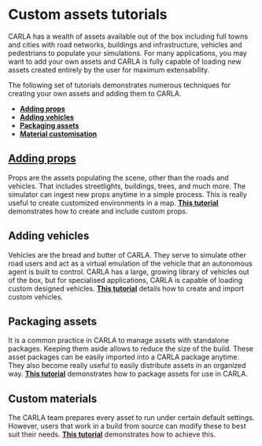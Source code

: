 # Custom assets tutorials

CARLA has a wealth of assets available out of the box including full towns and cities with road networks, buildings and infrastructure, vehicles and pedestrians to populate your simulations. For many applications, you may want to add your own assets and CARLA is fully capable of loading new assets created entirely by the user for maximum extensability. 

The following set of tutorials demonstrates numerous techniques for creating your own assets and adding them to CARLA.

* [__Adding props__](tuto_A_add_props.md)
* [__Adding vehicles__](tuto_A_add_vehicle.md)
* [__Packaging assets__](tuto_A_create_standalone.md) 
* [__Material customisation__](tuto_A_material_customisation.md)

## [Adding props](tuto_A_add_props.md)

Props are the assets populating the scene, other than the roads and vehicles. That includes streetlights, buildings, trees, and much more. The simulator can ingest new props anytime in a simple process. This is really useful to create customized environments in a map. [__This tutorial__](tuto_A_add_props.md) demonstrates how to create and include custom props. 

## Adding vehicles

Vehicles are the bread and butter of CARLA. They serve to simulate other road users and act as a virtual emulation of the vehicle that an autonomous agent is built to control. CARLA has a large, growing library of vehicles out of the box, but for specialised applications, CARLA is capable of loading custom designed vehicles. [__This tutorial__](tuto_A_add_vehicle.md) details how to create and import custom vehicles.

## Packaging assets

It is a common practice in CARLA to manage assets with standalone packages. Keeping them aside allows to reduce the size of the build. These asset packages can be easily imported into a CARLA package anytime. They also become really useful to easily distribute assets in an organized way. [__This tutorial__](tuto_A_create_standalone.md) demonstrates how to package assets for use in CARLA.

## Custom materials

The CARLA team prepares every asset to run under certain default settings. However, users that work in a build from source can modify these to best suit their needs. [__This tutorial__](tuto_A_material_customisation.md) demonstrates how to achieve this. 
